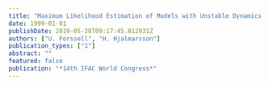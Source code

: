 ```yaml
---
title: "Maximum Likelihood Estimation of Models with Unstable Dynamics and Non-minimum Phase Noise Zeros"
date: 1999-01-01
publishDate: 2019-05-28T09:17:45.812931Z
authors: ["U. Forssell", "H. Hjalmarsson"]
publication_types: ["1"]
abstract: ""
featured: false
publication: "*14th IFAC World Congress*"
---
```


